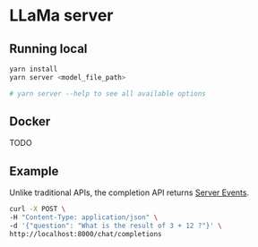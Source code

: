 # LLaMa server

## Running local


```bash
yarn install
yarn server <model_file_path>

# yarn server --help to see all available options
```

## Docker

TODO

## Example

Unlike traditional APIs, the completion API returns [Server Events](https://developer.mozilla.org/en-US/docs/Web/API/Server-sent_events).
```bash
curl -X POST \
-H "Content-Type: application/json" \
-d '{"question": "What is the result of 3 + 12 ?"}' \
http://localhost:8000/chat/completions
```